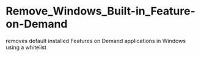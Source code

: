 # Remove_Windows_Built-in_Feature-on-Demand
 removes default installed Features on Demand applications in Windows using a whitelist
